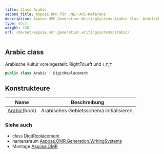 ```yaml
---
title: Class Arabic
second_title: Aspose.OMR für .NET-API-Referenz
description: Aspose.OMR.Generation.WritingSystems.Arabic klas. Arabische Kultur voreingestellt. RightToLeft und ١٢٣
type: docs
weight: 720
url: /de/net/aspose.omr.generation.writingsystems/arabic/
---
```

## Arabic class

Arabische Kultur voreingestellt. RightToLeft und ١,٢,٣

```csharp
public class Arabic : DigitReplacement
```

## Konstrukteure

| Name | Beschreibung |
| --- | --- |
| [Arabic](arabic/)(bool) | Arabisches Gebietsschema initialisieren. |

### Siehe auch

* class [DigitReplacement](../digitreplacement/)
* namensraum [Aspose.OMR.Generation.WritingSystems](../../aspose.omr.generation.writingsystems/)
* Montage [Aspose.OMR](../../)


